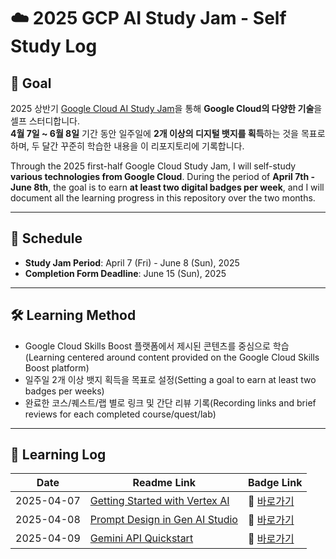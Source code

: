 # ☁️ 2025 GCP AI Study Jam - Self Study Log

## 🎯 Goal

2025 상반기 [Google Cloud AI Study Jam](https://events.withgoogle.com/study-jam-korea-2025/)을 통해 **Google Cloud의 다양한 기술**을 셀프 스터디합니다.  
**4월 7일 ~ 6월 8일** 기간 동안 일주일에 **2개 이상의 디지털 뱃지를 획득**하는 것을 목표로 하며, 두 달간 꾸준히 학습한 내용을 이 리포지토리에 기록합니다.

Through the 2025 first-half Google Cloud Study Jam, I will self-study **various technologies from Google Cloud**.
During the period of **April 7th - June 8th**, the goal is to earn **at least two digital badges per week**, and I will document all the learning progress in this repository over the two months.

---

## 📆 Schedule

- **Study Jam Period**: April 7 (Fri) - June 8 (Sun), 2025
- **Completion Form Deadline**: June 15 (Sun), 2025

---

## 🛠️ Learning Method

- Google Cloud Skills Boost 플랫폼에서 제시된 콘텐츠를 중심으로 학습(Learning centered around content provided on the Google Cloud Skills Boost platform)
- 일주일 2개 이상 뱃지 획득을 목표로 설정(Setting a goal to earn at least two badges per weeks)
- 완료한 코스/퀘스트/랩 별로 링크 및 간단 리뷰 기록(Recording links and brief reviews for each completed course/quest/lab)

---

## 🧾 Learning Log

| Date       | Readme Link                                   | Badge Link |
|------------|-----------------------------------------------|-----------|
| 2025-04-07 | [Getting Started with Vertex AI](#)            | 🔗 [바로가기](#) |
| 2025-04-08 | [Prompt Design in Gen AI Studio](#)            | 🔗 [바로가기](#) |
| 2025-04-09 | [Gemini API Quickstart](#)                     | 🔗 [바로가기](#) |
